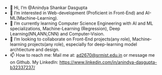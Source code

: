 - 👋 Hi, I’m @Anindya Shankar Dasgupta
- 👀 I’m interested in Web-development (Proficient in Front-End) and AI-ML(Machine-Learning).
- 🌱 I’m currently learning Computer Science Engineering with AI and ML specializations, Machine-Learning (Regression), Deep Learning(NN,ANN,CNN) and Computer-Vision.
- 💞️ I’m looking to collaborate on Front-End projects(any role), Machine-learning projects(any role), especially for deep-learning model archtiecture and design.
- 📫 How to reach me: Mail me at: ad2670@srmist.edu.in or message me on Github.
My LinkedIn:  https://www.linkedin.com/in/anindya-dasgupta-b32337237/
